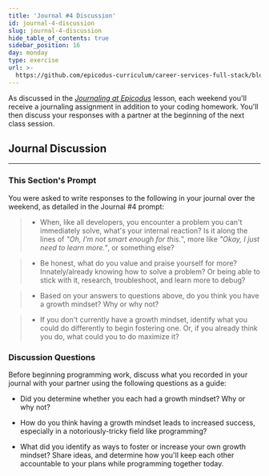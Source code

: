 ```yaml
---
title: 'Journal #4 Discussion'
id: journal-4-discussion
slug: journal-4-discussion
hide_table_of_contents: true
sidebar_position: 16
day: monday
type: exercise
url: >-
  https://github.com/epicodus-curriculum/career-services-full-stack/blob/main/2_week_four_journal_discussion_classwork.md
---
```


As discussed in the _[Journaling at Epicodus](https://new.learnhowtoprogram.com/introduction-to-programming/git-html-and-css/homework-journaling-at-epicodus)_ lesson, each weekend you'll receive a journaling assignment in addition to your coding homework. You'll then discuss your responses with a partner at the beginning of the next class session.

## Journal Discussion
<hr />


### This Section's Prompt

You were asked to write responses to the following in your journal over the weekend, as detailed in the Journal #4 prompt:

> * When, like all developers, you encounter a problem you can't immediately solve, what's your internal reaction? Is it along the lines of _"Oh, I'm not smart enough for this._", more like _"Okay, I just need to learn more."_, or something else?

> * Be honest, what do you value and praise yourself for more? Innately/already knowing how to solve a problem? Or being able to stick with it, research, troubleshoot, and learn more to debug?

> * Based on your answers to questions above, do you think you have a growth mindset? Why or why not?

> * If you don't currently have a growth mindset, identify what you could do differently to begin fostering one. Or, if you already think you do, what could you to do maximize it?  

### Discussion Questions

Before beginning programming work, discuss what you recorded in your journal with your partner using the following questions as a guide:

* Did you determine whether you each had a growth mindset? Why or why not?

* How do you think having a growth mindset leads to increased success, especially in a notoriously-tricky field like programming?

* What did you identify as ways to foster or increase your own growth mindset? Share ideas, and determine how you'll keep each other accountable to your plans while programming together today. 
